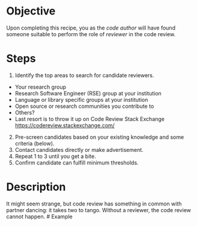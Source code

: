 # Objective

Upon completing this recipe, you as the _code author_ will have found someone
suitable to perform the role of _reviewer_ in the code review.

# Steps

1. Identify the top areas to search for candidate reviewers.
  - Your research group
  - Research Software Engineer (RSE) group at your institution
  - Language or library specific groups at your institution
  - Open source or research communities you contribute to
  - Others?
  - Last resort is to throw it up on Code Review Stack Exchange
    <https://codereview.stackexchange.com/>
2. Pre-screen candidates based on your existing knowledge and some criteria
   (below).
3. Contact candidates directly or make advertisement.
4. Repeat 1 to 3 until you get a bite.
5. Confirm candidate can fulfill minimum thresholds.

# Description

<!--
Rough Outline (not visible in document)

- role and value of the reviewer
  - Does the suitability of the code reviewer determine the "value" of the code
    review?
- Finding someone to review your code is one of the more difficult parts of
  code review. Lots of preconceptions about what experience a reviewer should
have. "Don't they need to be a professional programmer to tell me anything
helpful to do with my code?"
- Headline message: nearly anyone can be a good code reviewer
- that being said, there are some threshold criteria that a reviewer should
  satisfy to make the code review as valuable as possible for both parties,
and there are some places to look that will have a higher chance of yielding a
suitable reviewer. Let's look at those now.

1. Identify the top areas to search for candidate reviewers.
  - Your research group
  - Research Software Engineer (RSE) group at your institution
  - Language or library specific groups at your institution
  - Open source or research communities you contribute to
  - Others?
  - Last resort is to throw it up on Code Review Stack Exchange
    <https://codereview.stackexchange.com/>

2. Pre-screen candidates based on your existing knowledge and some criteria
  - Criteria
    - some level of experience with the programming language you are using
      - they don't need to be experts, but they shouldn't be absolute beginners
      - code review is an opportunity to learn _more_ about a language, not
        learn the language
    - domain knowledge is desirable but not essential
      - it will help the reviewer more quickly grasp the context and what your
        code is doing, but this isn't really the purpose of the code review,
        and researchers outside your field can more than adequately fulfill the
	role of reviewer
    - if you extensively use domain-specific or advanced libraries, a reviewer
      with some experience of these libraries is probably a good idea
 
3. Contact candidates directly or make advertisement.
  - writing an email/message shouldn't be too long or difficult 
  - there might be some awkwardness or difficulties with tone especially if the
    reviewer is more senior than you
  - a casual and less formal feel for the code review is desirable, so if you
    find yourself writing a really formal email/message, then perhaps the
    person you have selected isn't a great fit
  - give some context about _why_ you are asking (link to our section about
    motivations for doing a code review)
  - list your criteria to avoid any awkward conversations down the line if they
      turn out not to be suitable
  - point them to this website if they want more information 
  - give them an idea about time commitment: (what is our estimate for this???)

4. Repeat 1 to 3 until you get a bite.
5. Confirm candidate can fulfill minimum thresholds.
  - this should have been handled in step 3, but remind yourself of the
      criteria and whether the candidate does indeed fulfill them (and also
      in case they might have missed them from your initial message)
  - other than the language criteria, the others should not be seen as deal
      breakers, unless you have a domain-specific or library-specific
      feature you need to have reviewed and think it will be essential for the
      reviewer to have experience in these areas

--!>

It might seem strange, but code review has something in common with partner
dancing: it takes two to tango. Without a reviewer, the code review cannot
happen. 


# Example

